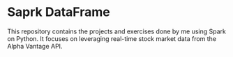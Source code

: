 # Saprk DataFrame 

This repository contains the projects and exercises done by me using Spark on Python. It focuses on leveraging real-time stock market data from the Alpha Vantage API.